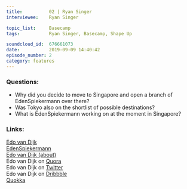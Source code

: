 ```yaml
--- 
title:          02 | Ryan Singer
interviewee:    Ryan Singer

topic_list:     Basecamp
tags:           Ryan Singer, Basecamp, Shape Up

soundcloud_id:  676661073 
date:           2019-09-09 14:40:42
episode_number: 2
category: features
---
```


### Questions:
- Why did you decide to move to Singapore and open a branch of EdenSpiekermann over there?
- Was Tokyo also on the shortlist of possible destinations?
- What is EdenSpiekermann working on at the moment in Singapore?

### Links:

[Edo van Dijk](https://www.edenspiekermann.com/people/edo-van-dijk/)<br>
[EdenSpiekermann](https://www.edenspiekermann.com/)<br>
[Edo van Dijk (about)](https://about.me/edoch)<br>
Edo van Dijk on [Quora](https://www.quora.com/profile/Edo-van-Dijk)<br>
Edo van Dijk on [Twitter](https://twitter.com/edoch?lang=de)<br>
Edo van Dijk on [Dribbble](https://dribbble.com/edoch)<br>
[Quokka](https://dribbble.com/shots/2731391-Quokka-Logo)<br>
